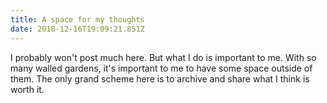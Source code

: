 ```yaml
---
title: A space for my thoughts
date: 2018-12-16T19:09:21.851Z
---
```


I probably won't post much here. But what I do is important to me. With so many walled gardens, it's important to me to have some space outside of them. The only grand scheme here is to archive and share what I think is worth it.
